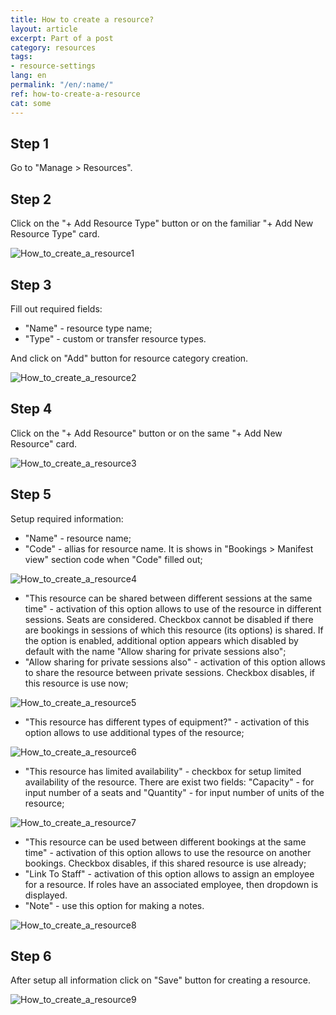 ```yaml
---
title: How to create a resource?
layout: article
excerpt: Part of a post
category: resources
tags:
- resource-settings
lang: en
permalink: "/en/:name/"
ref: how-to-create-a-resource
cat: some
---
```


## **Step 1**

Go to "Manage > Resources".

## **Step 2**

Click on the "+ Add Resource Type" button or on the familiar "+ Add New Resource Type" card.

![How_to_create_a_resource1](/assets/images/how_to_create_a_resource1.png)

## **Step 3**

Fill out required fields:
- "Name" - resource type name;
- "Type" - custom or transfer resource types.

And click on "Add" button for resource category creation.

![How_to_create_a_resource2](/assets/images/how_to_create_a_resource2.png)

## **Step 4**

Click on the "+ Add Resource" button or on the same "+ Add New Resource" card.

![How_to_create_a_resource3](/assets/images/how_to_create_a_resource3.png)

## **Step 5**

Setup required information:
- "Name" - resource name;
- "Code" - allias for resource name. It is shows in "Bookings > Manifest view" section code when "Code" filled out;

![How_to_create_a_resource4](/assets/images/how_to_create_a_resource4.png)

- "This resource can be shared between different sessions at the same time" - activation of this option allows to use of the resource in different sessions. Seats are considered. Checkbox cannot be disabled if there are bookings in sessions of which this resource (its options) is shared. If the option is enabled, аdditional option appears which disabled by default with the name "Allow sharing for private sessions also";
- "Allow sharing for private sessions also" - activation of this option allows to share the resource between private sessions. Checkbox disables, if this resource is use now;

![How_to_create_a_resource5](/assets/images/how_to_create_a_resource5.png)

- "This resource has different types of equipment?" - activation of this option allows to use additional types of the resource;

![How_to_create_a_resource6](/assets/images/how_to_create_a_resource6.png)

- "This resource has limited availability" - checkbox for setup limited availability of the resource. There are exist two fields: "Capacity" - for input number of a seats and "Quantity" - for input number of units of the resource;

![How_to_create_a_resource7](/assets/images/how_to_create_a_resource7.png)

- "This resource can be used between different bookings at the same time" - аctivation of this option allows to use the resource on another bookings. Checkbox disables, if this shared resource is use already;
- "Link To Staff" - activation of this option allows to assign an employee for a resource. If roles have an associated employee, then dropdown is displayed.
- "Note" - use this option for making a notes.

![How_to_create_a_resource8](/assets/images/how_to_create_a_resource8.png)

## **Step 6**

After setup all information click on "Save" button for creating a resource. 

![How_to_create_a_resource9](/assets/images/how_to_create_a_resource9.png)
